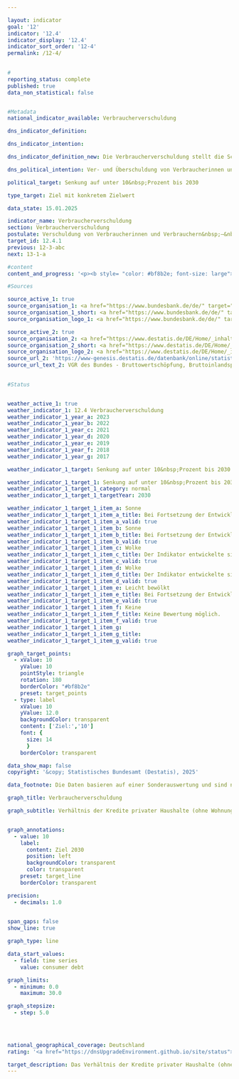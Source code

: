 ```yaml
---

layout: indicator        
goal: '12'        
indicator: '12.4'        
indicator_display: '12.4'        
indicator_sort_order: '12-4'        
permalink: /12-4/        
        

#
reporting_status: complete        
published: true        
data_non_statistical: false        


#Metadata        
national_indicator_available: Verbraucherverschuldung        

dns_indicator_definition:         

dns_indicator_intention:         

dns_indicator_definition_new: Die Verbraucherverschuldung stellt die Schulden der privaten Haushalte (nach Definition des Europäischen Systems Volkswirtschaftlicher Gesamtrechnungen (<abbr title="Europäische System Volkswirtschaftlicher Gesamtrechnungen" tabindex="0">ESVG</abbr>) ohne Wohnungsbaukredite) insgesamt in Relation zum Bruttoinlandsprodukt (<abbr title="Bruttoinlandsprodukt" tabindex="0">BIP</abbr>) (in Prozent) dar. Einbezogen werden dabei sowohl Schulden von Privatpersonen als auch die Schulden von sogenannten privaten Organisationen ohne Erwerbszweck (<abbr title="zum Beispiel" tabindex="0">z. B.</abbr> Gewerkschaften, politische Parteien, Kirchen und Religionsgemeinschaften, soziale und kulturelle Vereinigungen, Wohlfahrtsverbände oder Sport- und Freizeitvereine <abbr title="und so weiter (et cetera)" tabindex="0">etc.</abbr>).        

dns_political_intention: Ver- und Überschuldung von Verbraucherinnen und Verbrauchern engt das finanziell-selbstbestimmte Handeln ein. Eine übermäßig hohe Verschuldung der Verbraucherinnen und Verbraucher soll vermieden werden, um eine Überlastung zu vermeiden.        

political_target: Senkung auf unter 10&nbsp;Prozent bis 2030        

type_target: Ziel mit konkretem Zielwert        

data_state: 15.01.2025        

indicator_name: Verbraucherverschuldung        
section: Verbraucherverschuldung        
postulate: Verschuldung von Verbraucherinnen und Verbrauchern&nbsp;–&nbsp;Überlastung vermeiden        
target_id: 12.4.1        
previous: 12-3-abc        
next: 13-1-a        

#content         
content_and_progress: '<p><b style= "color: #bf8b2e; font-size: large">12.4&nbsp;Verbraucherverschuldung</b><br><br>Der Indikator stellt die finanzielle Belastung privater Haushalte und privater Organisationen ohne Erwerbszweck in Relation zum Bruttoinlandsprodukt (<abbr title="Bruttoinlandsprodukt" tabindex="0">BIP</abbr>) dar. Er soll als Analyse dienen, inwieweit diese auf Kredite angewiesen sind, um ihren Konsum und ihre wirtschaftlichen Aktivitäten zu finanzieren. Die Daten zur Berechnung stammen aus der Finanzierungsrechnung der Deutschen Bundesbank.<br><br>Private Haushalte sind aus finanzwirtschaftlicher Sicht hauptsächlich dadurch gekennzeichnet, dass sie finanzielle Ausgaben überwiegend zum Konsum von Gütern und Dienstleistungen verwenden. Anders als die Volkswirtschaftlichen Gesamtrechnungen<sup>1</sup> zählt die Bundesbank zu diesem Sektor auch Einzelunternehmer, Freiberufler und selbständige Landwirte. Private Organisationen ohne Erwerbszweck<sup>2</sup> umfassen Organisationen mit eigener Rechtspersönlichkeit, die als private, nicht-marktproduzierende Einheiten private Haushalte mit verschiedenen Dienstleistungen versorgen, wie etwa politische Parteien, Gewerkschaften, religiöse Einrichtungen, Stiftungen und soziale Vereinigungen.<br><br>Die Schulden, die vom Indikator erfasst werden, setzen sich hauptsächlich aus Konsumkrediten, Darlehen und anderen finanziellen Verpflichtungen zusammen, die auf den Konsum ausgerichtet sind. Gewerbliche Kredite werden dabei ebenfalls als Teil der privaten Verschuldung berücksichtigt. Nicht mit berücksichtigt werden Wohnungsbaukredite. <br><br>Der Indikator ermöglicht durch die Betrachtung der Verbraucherschulden in Relation zum <abbr title="Bruttoinlandsprodukt" tabindex="0">BIP</abbr> keine detaillierten Rückschlüsse auf die Verschuldungssituation einzelner Haushalte oder deren Verteilung. Er stellt lediglich das Verhältnis der gesamten Verbraucherschulden zur Wirtschaftsleistung dar, ohne die Verteilung der Schulden innerhalb der Bevölkerung oder deren individuelle Tragfähigkeit zu berücksichtigen. Für eine umfassende Analyse der Überschuldung wäre es erforderlich, die Verschuldung der privaten Haushalte im Verhältnis zu Größen wie dem verfügbaren Haushaltseinkommen zu betrachten. Ein solcher Ansatz würde sowohl die absolute Höhe der Verschuldung als auch die Fähigkeit der Haushalte, ihre Schulden im Einklang mit ihren Einkommensverhältnissen zu bedienen, einbeziehen.<br><br>Im Gegensatz zu Konsumkrediten besteht bei Wohnungsbaukrediten zwar theoretisch die Möglichkeit, die erworbene Immobilie jederzeit bei Bedarf zu veräußern und durch den Verkauf der Immobilie die mit dem Kredit verbundene Schuldenlast potenziell auszugleichen. In der Praxis ist die Werterhaltung von Immobilien jedoch oft schwer vorhersehbar, sodass es auch durch die Aufnahme von Wohnungsbaukrediten zu Überschuldungssituationen kommen kann.<br><br>Der Indikator zeigt einen Rückgang des Verhältnisses von Verbraucherschulden zum <abbr title="Bruttoinlandsprodukt" tabindex="0">BIP</abbr> von 15,9&nbsp;% im Jahr 2014&nbsp;auf 11,7&nbsp;% im Jahr 2023. Die absolute Höhe der Schulden stieg im gleichen Zeitraum von etwa 465&nbsp;Milliarden Euro auf rund 488&nbsp;Milliarden Euro, was einem Anstieg von 5&nbsp;% entspricht. Der Rückgang des Anteils der Verbraucherschulden am <abbr title="Bruttoinlandsprodukt" tabindex="0">BIP</abbr> ist hauptsächlich auf das stärkere Wachstum der Wirtschaftsleistung im Vergleich zum Wachstum der Verbraucherschulden zurückzuführen. Eine Ausnahme bildet das Jahr 2020: Im ersten Jahr der <abbr title="Coronavirus SARS-CoV-2" tabindex="0">COVID-19</abbr>-Pandemie ging das <abbr title="Bruttoinlandsprodukt" tabindex="0">BIP</abbr> zurück, sodass der Indikatorwert kurzzeitig anstieg. Auch die Summe der Kredite sank in den Jahren 2020&nbsp;und 2021. Im Jahr 2022&nbsp;stieg die Summe der Kredite wieder an. In den Jahren 2022&nbsp;und 2023&nbsp;erhöhte die Europäische Zentralbank (<abbr title="Europäische Zentralbank" tabindex="0">EZB</abbr>) schrittweise den Leitzins. Die Summe der Kredite lag 2023&nbsp;mit rund 488&nbsp;Milliarden Euro auf dem niedrigsten Wert seit 2018. Generell lässt sich feststellen, dass der Verlauf des Indikators in der Vergangenheit hauptsächlich von der Entwicklung des <abbr title="Bruttoinlandsprodukt" tabindex="0">BIP</abbr> abhängig war, welches insgesamt deutlich stärkere Änderungen aufwies als die Summe der Verbraucherkredite. <br><br>Das politisch festgelegte Ziel, die Verbraucherverschuldung bis 2030&nbsp;auf unter 10&nbsp;% des <abbr title="Bruttoinlandsprodukt" tabindex="0">BIP</abbr> zu senken, wird bei Fortsetzung der Entwicklung der vergangenen Jahre voraussichtlich erreicht.<br><br><small><sup>1</sup> Sektor S.14&nbsp;des Europäischen Systems der Volkswirtschaftlichen Gesamtrechnungen (<abbr title="Europäische System Volkswirtschaftlicher Gesamtrechnungen" tabindex="0">ESVG</abbr>).<br><br><sup>2</sup> Sektor S.15&nbsp;des Europäischen Systems der Volkswirtschaftlichen Gesamtrechnungen (<abbr title="Europäische System Volkswirtschaftlicher Gesamtrechnungen" tabindex="0">ESVG</abbr>).</small></p>'                

#Sources        

source_active_1: true
source_organisation_1: <a href="https://www.bundesbank.de/de/" target="_blank" onclick="return confirm_alert('der BBk', 'De')">Deutsche Bundesbank</a>
source_organisation_1_short: <a href="https://www.bundesbank.de/de/" target="_blank" onclick="return confirm_alert('der BBk', 'De')">Deutsche Bundesbank</a>
source_organisation_logo_1: <a href="https://www.bundesbank.de/de/" target="_blank" onclick="return confirm_alert('der BBk', 'De')"><img src="https://dnsTestEnvironment.github.io/dns-indicators/public/OrgImgDe/bundesbank.png" alt="Deutsche Bundesbank" title=" Klicken Sie hier um zur Homepage der Organisation Deutsche Bundesbank zu gelangen." style="height:60px; width:148px; border:transparent"/></a>

source_active_2: true
source_organisation_2: <a href="https://www.destatis.de/DE/Home/_inhalt.html" target="_blank">Statistisches Bundesamt</a>
source_organisation_2_short: <a href="https://www.destatis.de/DE/Home/_inhalt.html" target="_blank">Statistisches Bundesamt</a>
source_organisation_logo_2: <a href="https://www.destatis.de/DE/Home/_inhalt.html" target="_blank"><img src="https://dnsTestEnvironment.github.io/dns-indicators/public/OrgImgDe/destatis.png" alt="Statistisches Bundesamt" title=" Klicken Sie hier um zur Homepage der Organisation Statistisches Bundesamt zu gelangen." style="height:60px; width:148px; border:transparent"/></a>
source_url_2: 'https://www-genesis.destatis.de/datenbank/online/statistic/81000/table/81000-0001'
source_url_text_2: VGR des Bundes - Bruttowertschöpfung, Bruttoinlandsprodukt (nominal/preisbereinigt)&nbsp;–&nbsp;GENESIS online 81000-0001
        

#Status        


weather_active_1: true
weather_indicator_1: 12.4 Verbraucherverschuldung
weather_indicator_1_year_a: 2023
weather_indicator_1_year_b: 2022
weather_indicator_1_year_c: 2021
weather_indicator_1_year_d: 2020
weather_indicator_1_year_e: 2019
weather_indicator_1_year_f: 2018
weather_indicator_1_year_g: 2017

weather_indicator_1_target: Senkung auf unter 10&nbsp;Prozent bis 2030

weather_indicator_1_target_1: Senkung auf unter 10&nbsp;Prozent bis 2030
weather_indicator_1_target_1_category: normal
weather_indicator_1_target_1_targetYear: 2030

weather_indicator_1_target_1_item_a: Sonne
weather_indicator_1_target_1_item_a_title: Bei Fortsetzung der Entwicklung aus 2023 wäre der Zielwert erreicht oder um weniger als 5&nbsp;% der Differenz zwischen Zielwert und dem Wert aus 2023 verfehlt worden.
weather_indicator_1_target_1_item_a_valid: true
weather_indicator_1_target_1_item_b: Sonne
weather_indicator_1_target_1_item_b_title: Bei Fortsetzung der Entwicklung aus 2022 wäre der Zielwert erreicht oder um weniger als 5&nbsp;% der Differenz zwischen Zielwert und dem Wert aus 2022 verfehlt worden.
weather_indicator_1_target_1_item_b_valid: true
weather_indicator_1_target_1_item_c: Wolke
weather_indicator_1_target_1_item_c_title: Der Indikator entwickelte sich in 2021 zwar in die gewünschte Richtung auf das Ziel zu, bei Fortsetzung der Entwicklung wäre das Ziel im Zieljahr aber um mehr als 20 % der Differenz zwischen Zielwert und dem Wert aus 2021 verfehlt worden.
weather_indicator_1_target_1_item_c_valid: true
weather_indicator_1_target_1_item_d: Wolke
weather_indicator_1_target_1_item_d_title: Der Indikator entwickelte sich in 2020 zwar in die gewünschte Richtung auf das Ziel zu, bei Fortsetzung der Entwicklung wäre das Ziel im Zieljahr aber um mehr als 20 % der Differenz zwischen Zielwert und dem Wert aus 2020 verfehlt worden.
weather_indicator_1_target_1_item_d_valid: true
weather_indicator_1_target_1_item_e: Leicht bewölkt
weather_indicator_1_target_1_item_e_title: Bei Fortsetzung der Entwicklung von 2019 wäre das Ziel um mindestens 5&nbsp;%, aber maximal um 20&nbsp;% der Differenz zwischen Zielwert und dem Wert aus 2019 verfehlt worden.
weather_indicator_1_target_1_item_e_valid: true
weather_indicator_1_target_1_item_f: Keine
weather_indicator_1_target_1_item_f_title: Keine Bewertung möglich.
weather_indicator_1_target_1_item_f_valid: true
weather_indicator_1_target_1_item_g: 
weather_indicator_1_target_1_item_g_title: 
weather_indicator_1_target_1_item_g_valid: true        

graph_target_points:
  - xValue: 10
    yValue: 10
    pointStyle: triangle
    rotation: 180
    borderColor: "#bf8b2e"
    preset: target_points
  - type: label
    xValue: 10
    yValue: 12.0
    backgroundColor: transparent
    content: ['Ziel:','10']
    font: {
      size: 14
      }
    borderColor: transparent        

data_show_map: false        
copyright: '&copy; Statistisches Bundesamt (Destatis), 2025'        

data_footnote: Die Daten basieren auf einer Sonderauswertung und sind nicht öffentlich zugänglich.        

graph_title: Verbraucherverschuldung        

graph_subtitle: Verhältnis der Kredite privater Haushalte (ohne Wohnungsbaukredite) zum Bruttoinlandsprodukt        


graph_annotations:
  - value: 10
    label:
      content: Ziel 2030
      position: left
      backgroundColor: transparent
      color: transparent
    preset: target_line
    borderColor: transparent        

precision: 
  - decimals: 1.0
            

span_gaps: false        
show_line: true        

graph_type: line                

data_start_values: 
  - field: time series
    value: consumer debt        

graph_limits: 
  - minimum: 0.0
    maximum: 30.0        

graph_stepsize: 
  - step: 5.0
            

                        

national_geographical_coverage: Deutschland                
rating: '<a href="https://dnsUpgradeEnvironment.github.io/site/status"><img src="https://sdg-indikatoren.de/public/Wettersymbole/Sonne.png" title="Bei Fortsetzung der Entwicklung aus 2023 wäre der Zielwert erreicht oder um weniger als 5&nbsp;% der Differenz zwischen Zielwert und dem Wert aus 2023 verfehlt worden." alt="Wettersymbol Sonne"/></a>'        

target_description: Das Verhältnis der Kredite privater Haushalte (ohne Wohnungsbaukredite) zum Bruttoinlandsprodukt soll bis 2030&nbsp;auf höchstens 10&nbsp;Prozent gesenkt werden.<br><br>Bei Beibehaltung der Entwicklung der letzten sechs Jahre wird der politisch festgelegte Zielwert bereits in 2028&nbsp;unterschritten. Der Indikator 12.4&nbsp;wird für das Jahr 2023&nbsp;mit "Sonne" bewertet.        
---
```


